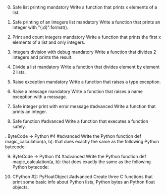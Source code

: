 0. Safe list printing
mandatory
Write a function that prints x elements of a list.

1. Safe printing of an integers list
mandatory
Write a function that prints an integer with "{:d}".format().

2. Print and count integers
mandatory
Write a function that prints the first x elements of a list and only integers.

3. Integers division with debug
mandatory
Write a function that divides 2 integers and prints the result.

4. Divide a list
mandatory
Write a function that divides element by element 2 lists.

5. Raise exception
mandatory
Write a function that raises a type exception.

6. Raise a message
mandatory
Write a function that raises a name exception with a message.

7. Safe integer print with error message
#advanced
Write a function that prints an integer.

8. Safe function
#advanced
Write a function that executes a function safely.

. ByteCode -> Python #4
#advanced
Write the Python function def magic_calculation(a, b): that does exactly the same as the following Python bytecode:

9. ByteCode -> Python #4
#advanced
Write the Python function def magic_calculation(a, b): that does exactly the same as the following Python bytecode:


10. CPython #2: PyFloatObject
#advanced
Create three C functions that print some basic info about Python lists, Python bytes an Python float objects.
